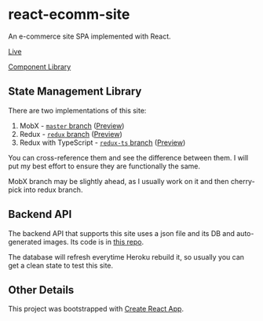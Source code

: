 # react-ecomm-site

An e-commerce site SPA implemented with React.

[Live][mobx-preview]

[Component Library](https://react-ecomm-docs.netlify.com/)

## State Management Library

There are two implementations of this site:

1. MobX - [`master` branch][master-branch] ([Preview][mobx-preview])
1. Redux - [`redux` branch][redux-branch] ([Preview][redux-preview])
1. Redux with TypeScript - [`redux-ts` branch][redux-ts-branch] ([Preview][reduxts-preview])

You can cross-reference them and see the difference between them. I will put my best effort to ensure they are functionally the same.

MobX branch may be slightly ahead, as I usually work on it and then cherry-pick into redux branch.

## Backend API

The backend API that supports this site uses a json file and its DB and auto-generated images. Its code is in [this repo][backend-api-repo].

The database will refresh everytime Heroku rebuild it, so usually you can get a clean state to test this site.

## Other Details

This project was bootstrapped with [Create React App](https://github.com/facebook/create-react-app).

[master-branch]: https://github.com/malcolm-kee/react-ecomm-site/tree/master
[redux-branch]: https://github.com/malcolm-kee/react-ecomm-site/tree/redux
[redux-ts-branch]: https://github.com/malcolm-kee/react-ecomm-site/tree/redux-ts
[backend-api-repo]: https://github.com/malcolm-kee/ecomm-db
[mobx-preview]: https://shopit.space/
[redux-preview]: https://redux.shopit.space/
[reduxts-preview]: https://redux-ts.shopit.space/
